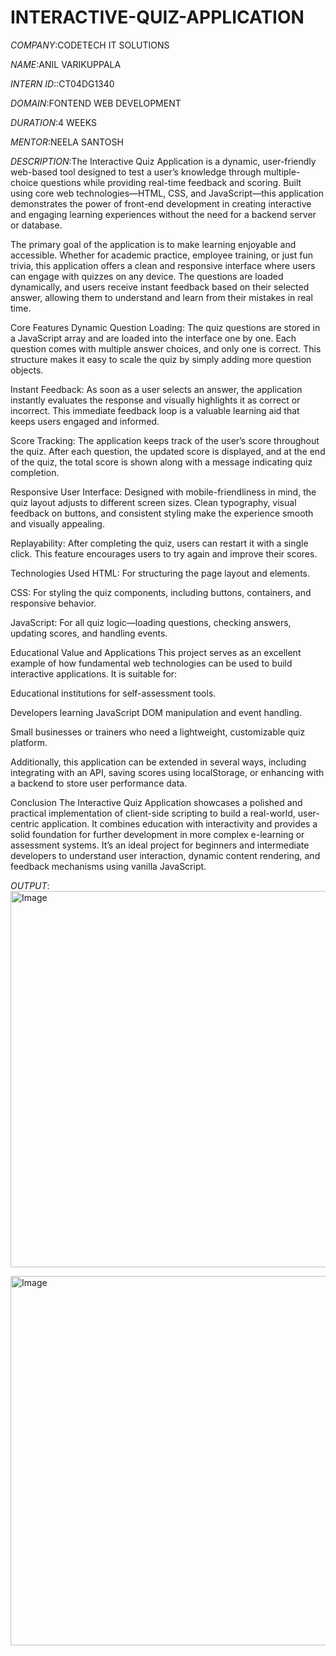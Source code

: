 # INTERACTIVE-QUIZ-APPLICATION

*COMPANY*:CODETECH IT SOLUTIONS

*NAME*:ANIL VARIKUPPALA

*INTERN ID*::CT04DG1340

*DOMAIN*:FONTEND WEB DEVELOPMENT

*DURATION*:4 WEEKS

*MENTOR*:NEELA SANTOSH

*DESCRIPTION*:The Interactive Quiz Application is a dynamic, user-friendly web-based tool designed to test a user’s knowledge through multiple-choice questions while providing real-time feedback and scoring. Built using core web technologies—HTML, CSS, and JavaScript—this application demonstrates the power of front-end development in creating interactive and engaging learning experiences without the need for a backend server or database.

The primary goal of the application is to make learning enjoyable and accessible. Whether for academic practice, employee training, or just fun trivia, this application offers a clean and responsive interface where users can engage with quizzes on any device. The questions are loaded dynamically, and users receive instant feedback based on their selected answer, allowing them to understand and learn from their mistakes in real time.

Core Features
Dynamic Question Loading: The quiz questions are stored in a JavaScript array and are loaded into the interface one by one. Each question comes with multiple answer choices, and only one is correct. This structure makes it easy to scale the quiz by simply adding more question objects.

Instant Feedback: As soon as a user selects an answer, the application instantly evaluates the response and visually highlights it as correct or incorrect. This immediate feedback loop is a valuable learning aid that keeps users engaged and informed.

Score Tracking: The application keeps track of the user’s score throughout the quiz. After each question, the updated score is displayed, and at the end of the quiz, the total score is shown along with a message indicating quiz completion.

Responsive User Interface: Designed with mobile-friendliness in mind, the quiz layout adjusts to different screen sizes. Clean typography, visual feedback on buttons, and consistent styling make the experience smooth and visually appealing.

Replayability: After completing the quiz, users can restart it with a single click. This feature encourages users to try again and improve their scores.

Technologies Used
HTML: For structuring the page layout and elements.

CSS: For styling the quiz components, including buttons, containers, and responsive behavior.

JavaScript: For all quiz logic—loading questions, checking answers, updating scores, and handling events.

Educational Value and Applications
This project serves as an excellent example of how fundamental web technologies can be used to build interactive applications. It is suitable for:

Educational institutions for self-assessment tools.

Developers learning JavaScript DOM manipulation and event handling.

Small businesses or trainers who need a lightweight, customizable quiz platform.

Additionally, this application can be extended in several ways, including integrating with an API, saving scores using localStorage, or enhancing with a backend to store user performance data.

Conclusion
The Interactive Quiz Application showcases a polished and practical implementation of client-side scripting to build a real-world, user-centric application. It combines education with interactivity and provides a solid foundation for further development in more complex e-learning or assessment systems. It’s an ideal project for beginners and intermediate developers to understand user interaction, dynamic content rendering, and feedback mechanisms using vanilla JavaScript.

*OUTPUT*:
<img width="1352" height="602" alt="Image" src="https://github.com/user-attachments/assets/d81f2ea3-a422-4962-8c9d-1e2fa7e63f18" />

<img width="1350" height="591" alt="Image" src="https://github.com/user-attachments/assets/0b3e8ef4-108d-436a-ab1b-6ac780b4113e" />
